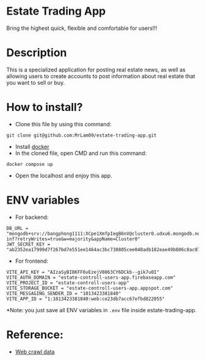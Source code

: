 # Estate Trading App 
Bring the highest quick, flexible and comfortable for users!!!

# Description
This is a specialized application for posting real estate news, as well as allowing users to create accounts to post information about real estate that you want to sell or buy.

# How to install?
* Clone this file by using this command:
```
git clone git@github.com:MrLam09/estate-trading-app.git
```
* Install [docker](https://www.docker.com/)
* In the cloned file, open CMD and run this command:
```
docker compose up
```
* Open the localhost and enjoy this app.

# ENV variables
* For backend:
```
DB_URL = "mongodb+srv://bangphong1111:XCpe1XmfpIegB6nV@cluster0.udxu6.mongodb.net/estate-inf?retryWrites=true&w=majority&appName=Cluster0"
JWT_SECRET_KEY = "ab2352ea17999d7f267bd7e551ee1464ac3bc730805cee048adb182eae49b806c8ac07d9c6e77238220dce8798b62ae78ad2ba8ae04cd696d87fd4594879f853"
```

* For frontend:
```
VITE_API_KEY = "AIzaSyBI8KFF6vEzejV0863CY6DCkb--gik7u0I"
VITE_AUTH_DOMAIN = "estate-controll-users-app.firebaseapp.com"
VITE_PROJECT_ID = "estate-controll-users-app"
VITE_STORAGE_BUCKET = "estate-controll-users-app.appspot.com"
VITE_MESSAGING_SENDER_ID = "1013423381840"
VITE_APP_ID = "1:1013423381840:web:ce23db7acc67efbd822055"
```

*Note: you just save all ENV variables in `.env` file inside estate-trading-app.
# Reference:
* [Web crawl data](https://bds.com.vn)
